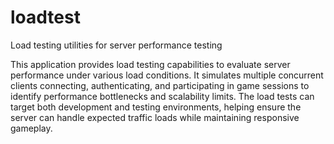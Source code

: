 # loadtest

Load testing utilities for server performance testing

This application provides load testing capabilities to evaluate server performance under various load conditions. It simulates multiple concurrent clients connecting, authenticating, and participating in game sessions to identify performance bottlenecks and scalability limits. The load tests can target both development and testing environments, helping ensure the server can handle expected traffic loads while maintaining responsive gameplay.
